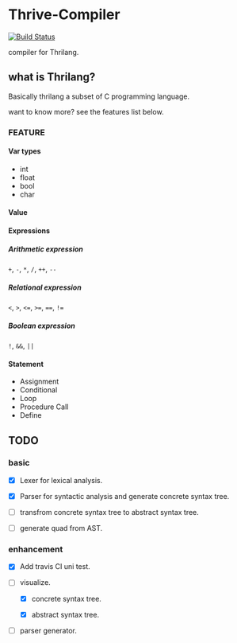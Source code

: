 # Thrive-Compiler

[![Build Status](https://travis-ci.org/Thrimbda/Thrive-Compiler.svg?branch=master)](https://travis-ci.org/Thrimbda/Thrive-Compiler)

compiler for Thrilang.

## what is Thrilang?

Basically thrilang a subset of C programming language.

want to know more? see the features list below.

### FEATURE

#### Var types

- int 
- float
- bool
- char

#### Value

#### Expressions

##### Arithmetic expression

`+`, `-`, `*`, `/`, `++`, `--`

##### Relational expression

`<`, `>`, `<=`, `>=`, `==`, `!=`

##### Boolean expression

`!`, `&&`, `||`

#### Statement

- Assignment
- Conditional
- Loop
- Procedure Call
- Define

## TODO

### basic

- [x] Lexer for lexical analysis.

- [x] Parser for syntactic analysis and generate concrete syntax tree.

- [ ] transfrom concrete syntax tree to abstract syntax tree.

- [ ] generate quad from AST.

### enhancement

- [x] Add travis CI uni test.

- [ ] visualize.
    - [x] concrete syntax tree.

    - [x] abstract syntax tree.

- [ ] parser generator.
